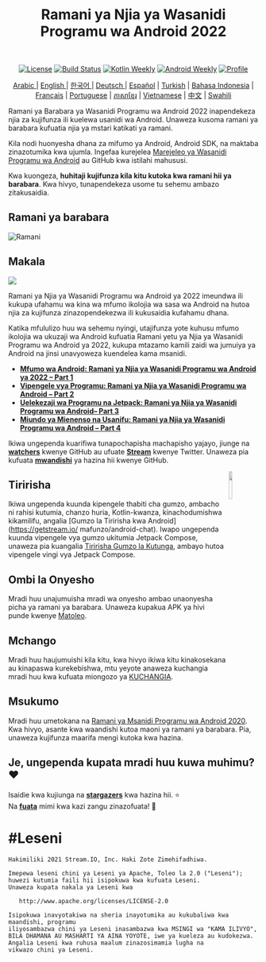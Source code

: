 <h1 align="center">Ramani ya Njia ya Wasanidi Programu wa Android 2022</h1></br>

<p align="center">
  <a href="https://opensource.org/licenses/Apache-2.0"><img alt="License" src="https://img.shields.io/badge/License-Apache%202.0-blue.svg"/></a>
  <a href="https://github.com/skydoves/android-developer-roadmap/actions/workflows/build.yml"><img alt="Build Status" src="https://github.com/skydoves/android-developer-roadmap/actions/workflows/build.yml/badge.svg"/></a>
  <a href="https://mailchi.mp/kotlinweekly/kotlin-weekly-279"><img alt="Kotlin Weekly" src="https://skydoves.github.io/badges/kotlin-weekly2.svg"/></a>
  <a href="https://androidweekly.net/issues/issue-495"><img alt="Android Weekly" src="https://skydoves.github.io/badges/android-weekly.svg"/></a>
  <a href="https://github.com/skydoves"><img alt="Profile" src="https://skydoves.github.io/badges/skydoves.svg"/></a>
</p>
<p align="center">
<a href="/README_AR.md" target="_blank"> Arabic </a> | <a href="/README.md" target="_blank"> English </a> | <a href="/README_KR.md" target="_blank"> 한국어 </a> | <a href="/README_DE.md" target="_blank"> Deutsch </a>| <a href="/README_ES.md" target="_blank"> Español</a> | <a href="/README_TR.md" target="_blank"> Turkish</a> | <a href="/README_ID.md" target="_blank"> Bahasa Indonesia</a> | <a href="/README_FR.md" target="_blank"> Français</a> | <a href="/README_PT.md" target="_blank"> Portuguese</a> | <a href="/README_KHM.md" target="_blank">ភាសាខ្មែរ</a> | <a href="/README_VI.md" target="_blank">Vietnamese</a> | <a href="/README_CN.md" target="_blank">中文</a> | <a href="/README_SWA.md" target="_blank">Swahili</a>
</p>


Ramani ya Barabara ya Wasanidi Programu wa Android 2022 inapendekeza njia za kujifunza ili kuelewa usanidi wa Android. Unaweza kusoma ramani ya barabara kufuatia njia ya mstari katikati ya ramani. <br>

Kila nodi huonyesha dhana za mifumo ya Android, Android SDK, na maktaba zinazotumika kwa ujumla. Ingefaa kurejelea [Marejeleo ya Wasanidi Programu wa Android](https://developer.android.com/reference) au GitHub kwa istilahi mahususi. <br>

Kwa kuongeza, **huhitaji kujifunza kila kitu kutoka kwa ramani hii ya barabara**. Kwa hivyo, tunapendekeza usome tu sehemu ambazo zitakusaidia.
##  Ramani ya barabara

![Ramani](/images/android_developer_roadmap.png)

##  Makala

<a href="https://getstream.io/blog/android-developer-roadmap/"><img src="images/article.png" /></a><br>

Ramani ya Njia ya Wasanidi Programu wa Android ya 2022 imeundwa ili kukupa ufahamu wa kina wa mfumo ikolojia wa sasa wa Android na hutoa njia za kujifunza zinazopendekezwa ili kukusaidia kufahamu dhana.<br>

Katika mfululizo huu wa sehemu nyingi, utajifunza yote kuhusu mfumo ikolojia wa ukuzaji wa Android kufuatia Ramani yetu ya Njia ya Wasanidi Programu wa Android ya 2022, kukupa mtazamo kamili zaidi wa jumuiya ya Android na jinsi unavyoweza kuendelea kama msanidi.

- **[Mfumo wa Android: Ramani ya Njia ya Wasanidi Programu wa Android ya 2022 – Part 1](https://getstream.io/blog/android-developer-roadmap/)**
- **[Vipengele vya Programu: Ramani ya Njia ya Wasanidi Programu wa Android – Part 2](https://getstream.io/blog/android-developer-roadmap-part-2/)**
- **[Uelekezaji wa Programu na Jetpack: Ramani ya Njia ya Wasanidi Programu wa Android– Part 3](https://getstream.io/blog/android-developer-roadmap-part-3/)**
- **[Miundo ya Mienenso na Usanifu: Ramani ya Njia ya Wasanidi Programu wa Android – Part 4](https://getstream.io/blog/design-patterns-and-architecture-the-android-developer-roadmap-part-4/)**

Ikiwa ungependa kuarifiwa tunapochapisha machapisho yajayo, jiunge na **[watchers](https://github.com/skydoves/android-developer-roadmap/watchers)** kwenye GitHub au ufuate **[Stream](https://twitter.com/getstream_io)** kwenye Twitter. Unaweza pia kufuata __[mwandishi](https://github.com/skydoves)__ ya hazina hii kwenye GitHub.

<a href="https://getstream.io/tutorials/android-chat?utm_source=Github&utm_medium=Github_Repo_Content_Ad&utm_content=Developer&utm_campaign=2022AndroidDeveloperRoadmap&utm_term=DevRelOss">
<img src="https://user-images.githubusercontent.com/24237865/138428440-b92e5fb7-89f8-41aa-96b1-71a5486c5849.png" align="right" width="12%"/>
</a>

##  Tiririsha

Ikiwa ungependa kuunda kipengele thabiti cha gumzo, ambacho ni rahisi kutumia, chanzo huria, Kotlin-kwanza, kinachodumishwa kikamilifu, angalia [Gumzo la Tiririsha kwa Android](https://getstream.io/ mafunzo/android-chat). Iwapo ungependa kuunda vipengele vya gumzo ukitumia Jetpack Compose, unaweza pia kuangalia [Tiririsha Gumzo la Kutunga](https://getstream.io/chat/compose/tutorial/), ambayo hutoa vipengele vingi vya Jetpack Compose.

##  Ombi la Onyesho

Mradi huu unajumuisha mradi wa onyesho ambao unaonyesha picha ya ramani ya barabara. Unaweza kupakua APK ya hivi punde kwenye [Matoleo](https://github.com/skydoves/android-developer-roadmap/releases).

##  Mchango

Mradi huu haujumuishi kila kitu, kwa hivyo ikiwa kitu kinakosekana au kinapaswa kurekebishwa, mtu yeyote anaweza kuchangia mradi huu kwa kufuata miongozo ya [KUCHANGIA](CHANGIA.md).

##  Msukumo

Mradi huu umetokana na [Ramani ya Msanidi Programu wa Android 2020](https://github.com/mobile-roadmap/android-developer-roadmap). Kwa hivyo, asante kwa waandishi kutoa maoni ya ramani ya barabara. Pia, unaweza kujifunza maarifa mengi kutoka kwa hazina.

## Je, ungependa kupata mradi huu kuwa muhimu? ❤️

Isaidie kwa kujiunga na __[stargazers](https://github.com/skydoves/android-developer-roadmap/stargazers)__ kwa hazina hii. ⭐ <br>
Na __[fuata](https://github.com/skydoves)__ mimi kwa kazi zangu zinazofuata! 🤩

# #Leseni
```
Hakimiliki 2021 Stream.IO, Inc. Haki Zote Zimehifadhiwa.

Imepewa leseni chini ya Leseni ya Apache, Toleo la 2.0 ("Leseni");
huwezi kutumia faili hii isipokuwa kwa kufuata Leseni.
Unaweza kupata nakala ya Leseni kwa

   http://www.apache.org/licenses/LICENSE-2.0

Isipokuwa inavyotakiwa na sheria inayotumika au kukubaliwa kwa maandishi, programu
iliyosambazwa chini ya Leseni inasambazwa kwa MSINGI wa "KAMA ILIVYO",
BILA DHAMANA AU MASHARTI YA AINA YOYOTE, iwe ya kueleza au kudokezwa.
Angalia Leseni kwa ruhusa maalum zinazosimamia lugha na
vikwazo chini ya Leseni.
```
